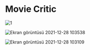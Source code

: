 # Movie Critic


![1](https://user-images.githubusercontent.com/58563002/147541869-4abcb5c5-a566-41e2-b513-3ee81c68017e.gif)

![Ekran görüntüsü 2021-12-28 103538](https://user-images.githubusercontent.com/58563002/147541607-2fd9d482-6cf1-4294-90f8-b776098c14d2.png)

![Ekran görüntüsü 2021-12-28 103109](https://user-images.githubusercontent.com/58563002/147541609-b7b83f51-eb84-45f8-b6d3-8062742a7393.png)
